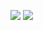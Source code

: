 ![](https://github-readme-stats.vercel.app/api/top-langs?username=Takuro-U&theme=aura&show_icons=true&locale=en&layout=compact)
![](https://skillicons.dev/icons?i=html,css,js,typescript,php)

<!--
**Takuro-U/Takuro-U** is a ✨ _special_ ✨ repository because its `README.md` (this file) appears on your GitHub profile.

Here are some ideas to get you started:

- 🔭 I’m currently working on ...
- 🌱 I’m currently learning ...
- 👯 I’m looking to collaborate on ...
- 🤔 I’m looking for help with ...
- 💬 Ask me about ...
- 📫 How to reach me: ...
- 😄 Pronouns: ...
- ⚡ Fun fact: ...
-->


